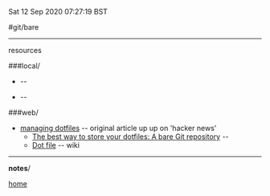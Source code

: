 Sat 12 Sep 2020 07:27:19 BST

#git/bare

_____


resources

###local/

* []() --  

* [](/home/pi/Documents/notesystem/) -- 

###web/
* [managing dotfiles](https://news.ycombinator.com/item?id=11070797) -- original article up up on 'hacker news'
  * [The best way to store your dotfiles: A bare Git repository](https://www.atlassian.com/git/tutorials/dotfiles) -- 
  * [Dot file](https://en.wikipedia.org/wiki/Hidden_file_and_hidden_directory) -- wiki
___


**notes**/








[home](/home/pi/Documents/notesystem/misc-index.md) 

